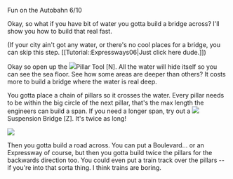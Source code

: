Fun on the Autobahn 6/10

Okay, so what if you have bit of water you gotta build a bridge across? I'll show you how to build that real fast.

(If your city ain't got any water, or there's no cool places for a bridge, you can skip this step. [[Tutorial::Expressways06|Just click here dude.]])

Okay so open up the ![](IconTrussBridgePillar)Pillar Tool [N]. All the water will hide itself so you can see the sea floor. See how some areas are deeper than others? It costs more to build a bridge where the water is real deep.

You gotta place a chain of pillars so it crosses the water. Every pillar needs to be within the big circle of the next pillar, that's the max length the engineers can build a span. If you need a longer span, try out a ![](IconSuspensionBridgePillar)Suspension Bridge [Z]. It's twice as long!

![](docs/images/tutorial/expressways/expressways-5-a[21].png)

Then you gotta build a road across. You can put a Boulevard... or an Expressway of course, but then you gotta build twice the pillars for the backwards direction too. You could even put a train track over the pillars -- if you're into that sorta thing. I think trains are boring.

